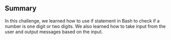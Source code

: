## Summary


In this challenge, we learned how to use if statement in Bash to check if a number is one digit or two digits. We also learned how to take input from the user and output messages based on the input.